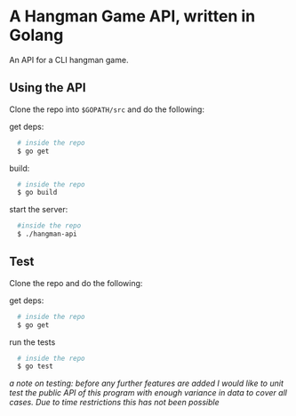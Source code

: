 # A Hangman Game API, written in Golang

An API for a CLI hangman game.

## Using the API

Clone the repo into `$GOPATH/src` and do the following:

get deps:
```bash
  # inside the repo
  $ go get 
```
build:
```bash
  # inside the repo
  $ go build
```

start the server:
```bash
  #inside the repo
  $ ./hangman-api
```

## Test

Clone the repo and do the following:

get deps:
```bash
  # inside the repo
  $ go get 
```

run the tests
```bash
  # inside the repo
  $ go test 
```
*a note on testing: before any further features are added I would like to unit test the public API of this program with enough variance in data to cover all cases. Due to time restrictions this has not been possible*
